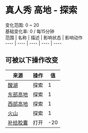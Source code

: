# 真人秀 高地 - 探索  
变化范围: 0 ~ 20  
基础变化率: 0 / 每15分钟  
范围  |  名称  |  描述  |  影响状态  |  影响动作  
----  |  ----  |  ----  |  ----  |  ----  
## 可被以下操作改变  
来源  |  操作  |  值  
----  |  ----  |  ----  
[酸湖](AcidLake.md)  |  探索  |  1  
[东部高地](HighlandsEastern.md)  |  探索  |  1  
[西部高地](HighlandsWestern.md)  |  探索  |  1  
[火山](Volcano.md)  |  探索  |  1  
[补给胶囊](TV_SupplyCapsule.md)  |  打开  |  -20  
